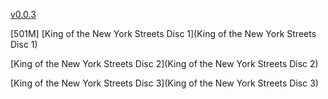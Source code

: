 [v0.0.3](https://github.com/littleflute/Dion/edit/master/README.md)

[501M]
[King of the New York Streets Disc 1](King of the New York Streets Disc 1)

[King of the New York Streets Disc 2](King of the New York Streets Disc 2)

[King of the New York Streets Disc 3](King of the New York Streets Disc 3)
